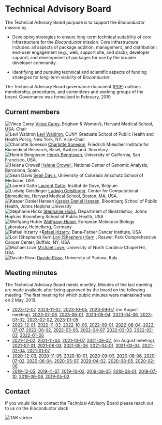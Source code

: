 # Technical Advisory Board

The Technical Advisory Board purpose is to support the _Bioconductor_
mission by

- Developing strategies to ensure long-term technical suitability of
  core infrastructure for the _Bioconductor_ mission. Core
  infrastructure includes: all aspects of package addition,
  management, and distribution; end-user engagement (e.g., web,
  support site, and slack); developer support; and development of
  packages for use by the broader developer community.

- Identifying and pursuing technical and scientific aspects of funding
  strategies for long-term viability of _Bioconductor_.

The Technical Advisory Board governance document ([PDF][1]) outlines
membership, procedures, and committees and working groups of the
board. Governance was formalized in February, 2019.

[1]: TAB-Governance.pdf

## Current members


<div class="gallery">
  <div class="gallery-card">
    <img src="/images/tab/VinceCarey.png"
           alt="Vince Carey" title="Vince Carey"/>
    <a href="https://vjcitn.github.io/">Vince Carey</a>, Brigham & Women’s, Harvard Medical School, USA. Chair
  </div>
  <div class="gallery-card">
    <img src="/images/tab/LeviWaldron.png"
            alt="Levi Waldron" title="Levi Waldron"/>
    <a href="http://waldronlab.io/">Levi Waldron</a>, CUNY Graduate School of Public Health  and Health Policy, New York, NY. Vice-Chair
  </div>
  <div class="gallery-card">
    <img src="/images/tab/CharlotteSoneson.png"
          alt="Charlotte Soneson" title="Charlotte Soneson"/>
    <a href="https://csoneson.github.io/">Charlotte Soneson</a>, Friedrich Miescher Institute for Biomedical Research, Basel, Switzerland. Secretary
  </div>
  <div class="gallery-card">
    <img src="/images/tab/HenrikBengtsson.jpg"
          alt="Henrik Bengtsson" title="Henrik Bengtsson"/>
    <a href="https://profiles.ucsf.edu/henrik.bengtsson">Henrik Bengtsson</a>, University of California, San Francisco, USA.
  </div>
  <div class="gallery-card">
    <img src="/images/tab/HelenaCrowell.png"
          alt="Helena Crowell" title="Helena Crowell"/>
    <a href="http://helenalc.github.io/">Helena Crowell</a>, National Center of Genomic Analysis, Barcelona, Spain.
  </div>
  <div class="gallery-card">
    <img src="/images/tab/SeanDavis.png"
          alt="Sean Davis" title="Sean Davis"/>
    <a href="https://seandavi.github.io/">Sean Davis</a>, University of Colorado Anschutz School of Medicine, USA
  </div>
  <div class="gallery-card">
    <img src="/images/tab/LaurentGatto.png"
          alt="Laurent Gatto" title="Laurent Gatto"/>
    <a href="https://www.deduveinstitute.be/fr/research/computational-biology/laurent-gatto">Laurent Gatto</a>, Institut de Duve, Belgium
  </div>
  <div class="gallery-card">
    <img src="/images/tab/LudwigGeistlinger.png"
          alt="Ludwig Geistlinger" title="Ludwig Geistlinger"/>
    <a href="https://computationalbiomed.hms.harvard.edu/about/people/ludwig-geistlinger-phd/">Ludwig Geistlinger</a>, Center for Computational Biomedicine, Harvard Medical School, Boston, MA, USA.
  </div>
   <div class="gallery-card">
    <img src="/images/tab/KasperHansen.png"
          alt="Kasper Daniel Hansen" title="Kasper Daniel Hansen"/>
    <a href="http://www.biostat.jhsph.edu/~khansen/">Kasper Daniel Hansen</a>, Bloomberg School of Public Health, Johns Hopkins University
  </div>
  <div class="gallery-card">
    <img src="/images/tab/StephanieHicks.png"
          alt="Stephanie Hicks" title="Stephanie Hicks"/>
   <a href="https://www.jhsph.edu/faculty/directory/profile/3639/stephanie-c-hicks">Stephanie Hicks</a>, Department of Biostatistics, Johns Hopkins Bloomberg School of Public Health, USA
  </div>
  <div class="gallery-card">
      <img src="/images/tab/WolfgangHuber.png"
            alt="Wolfgang Huber" title="Wolfgang Huber"/>
      <a href="http://www.embl.de/research/units/genome_biology/huber/">Wolfgang Huber</a>, European Molecular Biology Laboratory, Heidelberg, Germany
    </div>
  <div class="gallery-card">
    <img src="/images/tab/RafaelIrizarry.png"
          alt="Rafael Irizarry" title="Rafael Irizarry"/>
    <<a href="http://bcb.dfci.harvard.edu/index.php?option=com_content&view=article&id=166&Itemid=281">Rafael Irizarry</a>, Dana-Farber Cancer Institute, USA
  </div>
  <div class="gallery-card">
    <img src="/images/tab/LoriShepherd.png"
          alt="Lori (Shepherd) Kern" title="Lori (Shepherd) Kern"/>
    <a href="https://www.linkedin.com/in/lori-shepherd-b49993172">Lori (Shepherd) Kern</a> , Roswell Park Comprehensive Cancer Center, Buffalo, NY, USA
  </div>
  <div class="gallery-card">
    <img src="/images/tab/MichaelLove.png"
          alt="Michael Love" title="Michael Love"/>
    <a href="https://mikelove.github.io/">Michael Love</a>, University of North Carolina-Chapel Hill, USA.
  </div>
  <div class="gallery-card">
    <img src="/images/tab/DavideRisso.png"
          alt="Davide Risso" title="Davide Risso"/>
    <a href="https://drisso.github.io/">Davide Risso</a>, University of Padova, Italy
  </div>
</div>

## Meeting minutes

The Technical Advisory Board meets monthly. Minutes of the last meeting are made available
after being approved by the board on the following meeting. The first meeting for which public
minutes were maintained was on 2 May, 2019.

- [2023-12-07](2023-12-07-minutes.pdf),
  [2023-11-02](2023-11-02-minutes.pdf),
  [2023-10-05](2023-10-05-minutes.pdf),
  [2023-09-07](2023-09-07-minutes.pdf),
  (no August meeting), 
  [2023-07-06](2023-07-06-minutes.pdf),
  [2023-06-01](2023-06-01-minutes.pdf),
  [2023-05-04](2023-05-04-minutes.pdf),
  [2023-04-06](2023-04-06-minutes.pdf),
  [2023-03-02](2023-03-02-minutes.pdf),
  [2023-02-02](2023-02-02-minutes.pdf),
  [2023-01-05](2023-01-05-minutes.pdf)
- [2022-12-01](2022-12-01-minutes.pdf),
  [2022-11-03](2022-11-03-minutes.pdf),
  [2022-10-06](2022-10-06-minutes.pdf),
  [2022-09-01](2022-09-01-minutes.pdf),
  [2022-08-04](2022-08-04-minutes.pdf),
  [2022-07-07](2022-07-07-minutes.pdf),
  [2022-06-02](2022-06-02-minutes.pdf),
  [2022-05-05](2022-05-05-minutes.pdf),
  [2022-04-07](2022-04-07-minutes.pdf),
  [2022-03-03](2022-03-03-minutes.pdf),
  [2022-02-03](2022-02-03-minutes.pdf),
  [2022-01-06](2022-01-06-minutes.pdf)
- [2021-12-02](2021-12-02-minutes.pdf),
  [2021-11-04](2021-11-04-minutes.pdf),
  [2021-10-07](2021-10-07-minutes.pdf),
  [2021-09-02](2021-09-02-minutes.pdf),
  (no August meeting),
  [2021-07-01](2021-07-01-minutes.pdf),
  [2021-06-03](2021-06-03-minutes.pdf),
  [2021-05-06](2021-05-06-minutes.pdf),
  [2021-04-01](2021-04-01-minutes.pdf),
  [2021-03-04](2021-03-04-minutes.pdf),
  [2021-02-04](2021-02-04-minutes.pdf),
  [2021-01-07](2021-01-07-minutes.pdf)
- [2020-12-03](2020-12-03-minutes.pdf),
  [2020-11-05](2020-11-05-minutes.pdf),
  [2020-10-01](2020-10-01-minutes.pdf),
  [2020-09-03](2020-09-03-minutes.pdf),
  [2020-08-06](2020-08-06-minutes.pdf),
  [2020-07-02](2020-07-02-minutes.pdf),
  [2020-06-04](2020-06-04-minutes.pdf),
  [2020-05-07](2020-05-07-minutes.pdf),
  [2020-04-02](2020-04-02-minutes.pdf),
  [2020-03-05](2020-03-05-minutes.pdf),
  [2020-02-06](2020-02-06-minutes.pdf)
- [2019-12-05](2019-12-05-minutes.pdf),
  [2019-11-07](2019-11-07-minutes.pdf),
  [2019-10-03](2019-10-03-minutes.pdf),
  [2019-09-05](2019-09-05-minutes.pdf),
  [2019-08-01](2019-08-01-minutes.pdf),
  [2019-07-10](2019-07-10-minutes.pdf),
  [2019-06-06](2019-06-06-minutes.pdf),
  [2019-05-02](2019-05-02-minutes.pdf)

## Contact

If you would like to contact the Technical Advisory Board please reach out to us on the Bioconductor slack

<img src="/images/tab/tab.png" alt="TAB sticker" />
